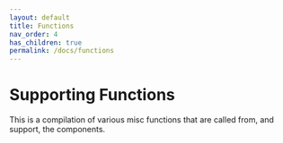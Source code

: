 ```yaml
---
layout: default
title: Functions
nav_order: 4
has_children: true
permalink: /docs/functions
---
```


# Supporting Functions

This is a compilation of various misc functions that are called from, and support, the components. 


